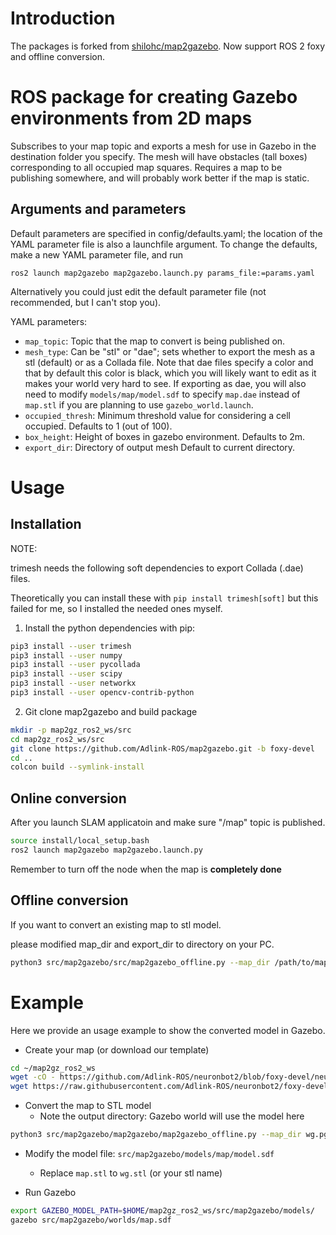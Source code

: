 # Introduction

The packages is forked from [shilohc/map2gazebo](https://github.com/shilohc/map2gazebo).
Now support ROS 2 foxy and offline conversion.

# ROS package for creating Gazebo environments from 2D maps

Subscribes to your map topic and exports a mesh for use in Gazebo in the
destination folder you specify.  The mesh will have obstacles (tall boxes)
corresponding to all occupied map squares.  Requires a map to be publishing
somewhere, and will probably work better if the map is static.

## Arguments and parameters

Default parameters are specified in config/defaults.yaml; the location of the
YAML parameter file is also a launchfile argument.  To change the defaults,
make a new YAML parameter file, and run

```
ros2 launch map2gazebo map2gazebo.launch.py params_file:=params.yaml
```

Alternatively you could just edit the default parameter file (not recommended,
but I can't stop you).

YAML parameters:

 * `map_topic`: Topic that the map to convert is being published on.
 * `mesh_type`: Can be "stl" or "dae"; sets whether to export the mesh as a stl
(default) or as a Collada file.  Note that dae files specify a color and that
by default this color is black, which you will likely want to edit as it makes
your world very hard to see.  If exporting as dae, you will also need to modify
`models/map/model.sdf` to specify `map.dae` instead of `map.stl` if you are
planning to use `gazebo_world.launch`.
 * `occupied_thresh`: Minimum threshold value for considering a cell occupied. 
Defaults to 1 (out of 100).  
 * `box_height`: Height of boxes in gazebo environment.  Defaults to 2m. 
 * `export_dir`: Directory of output mesh Default to current directory.

# Usage

## Installation

NOTE:

trimesh needs the following soft dependencies to export Collada (.dae) files.

Theoretically you can install these with `pip install trimesh[soft]` but this
failed for me, so I installed the needed ones myself.

1. Install the python dependencies with pip:

```bash
pip3 install --user trimesh
pip3 install --user numpy
pip3 install --user pycollada
pip3 install --user scipy
pip3 install --user networkx
pip3 install --user opencv-contrib-python 

```

2. Git clone map2gazebo and build package

```bash
mkdir -p map2gz_ros2_ws/src
cd map2gz_ros2_ws/src
git clone https://github.com/Adlink-ROS/map2gazebo.git -b foxy-devel
cd ..
colcon build --symlink-install
```

## Online conversion

After you launch SLAM applicatoin and make sure "/map" topic is published.

```bash
source install/local_setup.bash
ros2 launch map2gazebo map2gazebo.launch.py
```
Remember to turn off the node when the map is **completely done**

## Offline conversion

If you want to convert an existing map to stl model. 

please modified map_dir and export_dir to directory on your PC.

```bash
python3 src/map2gazebo/src/map2gazebo_offline.py --map_dir /path/to/map/mememan.pgm --export_dir /path/to/export_dir
```

# Example

Here we provide an usage example to show the converted model in Gazebo.

* Create your map (or download our template)

```bash
cd ~/map2gz_ros2_ws
wget -cO - https://github.com/Adlink-ROS/neuronbot2/blob/foxy-devel/neuronbot2_nav/map/wg.pgm?raw=true > wg.pgm
wget https://raw.githubusercontent.com/Adlink-ROS/neuronbot2/foxy-devel/neuronbot2_nav/map/wg.yaml
```

* Convert the map to STL model
  - Note the output directory: Gazebo world will use the model here

```bash
python3 src/map2gazebo/map2gazebo/map2gazebo_offline.py --map_dir wg.pgm --export_dir src/map2gazebo/models/map/meshes
```

* Modify the model file: `src/map2gazebo/models/map/model.sdf`
  - Replace `map.stl` to `wg.stl` (or your stl name)

* Run Gazebo

```bash
export GAZEBO_MODEL_PATH=$HOME/map2gz_ros2_ws/src/map2gazebo/models/
gazebo src/map2gazebo/worlds/map.sdf
```
